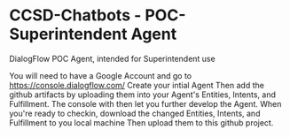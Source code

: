# CCSD-Chatbots - POC-Superintendent Agent

DialogFlow POC Agent, intended for Superintendent use

You will need to have a Google Account and go to https://console.dialogflow.com/
Create your intial Agent
Then add the github artifacts by uploading them into your Agent's Entities, Intents, and Fulfillment.
The console with then let you further develop the Agent. 
When you're ready to checkin, download the changed Entities, Intents, and Fulfillment to you local machine 
Then upload them to this github project.
